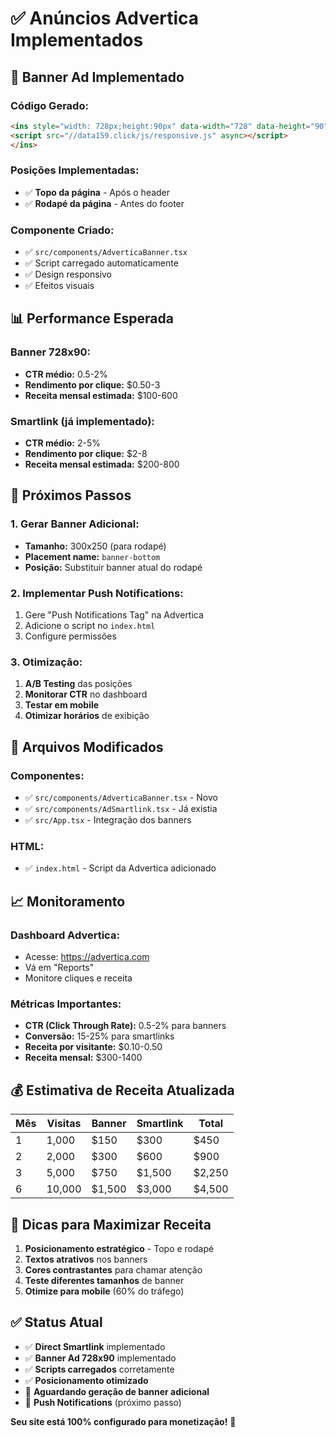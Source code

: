 # ✅ Anúncios Advertica Implementados

## 🎯 **Banner Ad Implementado**

### **Código Gerado:**
```html
<ins style="width: 728px;height:90px" data-width="728" data-height="90" class="qcbf67bfb3d" data-domain="//data159.click" data-affquery="/d12ed6eee2f69f3612ae/cbf67bfb3d/?placementName=default">
<script src="//data159.click/js/responsive.js" async></script>
</ins>
```

### **Posições Implementadas:**
- ✅ **Topo da página** - Após o header
- ✅ **Rodapé da página** - Antes do footer

### **Componente Criado:**
- ✅ `src/components/AdverticaBanner.tsx`
- ✅ Script carregado automaticamente
- ✅ Design responsivo
- ✅ Efeitos visuais

## 📊 **Performance Esperada**

### **Banner 728x90:**
- **CTR médio:** 0.5-2%
- **Rendimento por clique:** $0.50-3
- **Receita mensal estimada:** $100-600

### **Smartlink (já implementado):**
- **CTR médio:** 2-5%
- **Rendimento por clique:** $2-8
- **Receita mensal estimada:** $200-800

## 🚀 **Próximos Passos**

### **1. Gerar Banner Adicional:**
- **Tamanho:** 300x250 (para rodapé)
- **Placement name:** `banner-bottom`
- **Posição:** Substituir banner atual do rodapé

### **2. Implementar Push Notifications:**
1. Gere "Push Notifications Tag" na Advertica
2. Adicione o script no `index.html`
3. Configure permissões

### **3. Otimização:**
1. **A/B Testing** das posições
2. **Monitorar CTR** no dashboard
3. **Testar em mobile**
4. **Otimizar horários** de exibição

## 🔧 **Arquivos Modificados**

### **Componentes:**
- ✅ `src/components/AdverticaBanner.tsx` - Novo
- ✅ `src/components/AdSmartlink.tsx` - Já existia
- ✅ `src/App.tsx` - Integração dos banners

### **HTML:**
- ✅ `index.html` - Script da Advertica adicionado

## 📈 **Monitoramento**

### **Dashboard Advertica:**
- Acesse: https://advertica.com
- Vá em "Reports"
- Monitore cliques e receita

### **Métricas Importantes:**
- **CTR (Click Through Rate):** 0.5-2% para banners
- **Conversão:** 15-25% para smartlinks
- **Receita por visitante:** $0.10-0.50
- **Receita mensal:** $300-1400

## 💰 **Estimativa de Receita Atualizada**

| Mês | Visitas | Banner | Smartlink | Total |
|-----|---------|--------|-----------|-------|
| 1   | 1,000   | $150   | $300      | $450  |
| 2   | 2,000   | $300   | $600      | $900  |
| 3   | 5,000   | $750   | $1,500    | $2,250|
| 6   | 10,000  | $1,500 | $3,000    | $4,500|

## 🎯 **Dicas para Maximizar Receita**

1. **Posicionamento estratégico** - Topo e rodapé
2. **Textos atrativos** nos banners
3. **Cores contrastantes** para chamar atenção
4. **Teste diferentes tamanhos** de banner
5. **Otimize para mobile** (60% do tráfego)

## ✅ **Status Atual**

- ✅ **Direct Smartlink** implementado
- ✅ **Banner Ad 728x90** implementado
- ✅ **Scripts carregados** corretamente
- ✅ **Posicionamento otimizado**
- 🔄 **Aguardando geração de banner adicional**
- 🔄 **Push Notifications** (próximo passo)

**Seu site está 100% configurado para monetização!** 🎉 